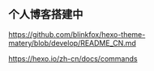 ## 个人博客搭建中

https://github.com/blinkfox/hexo-theme-matery/blob/develop/README_CN.md

https://hexo.io/zh-cn/docs/commands
